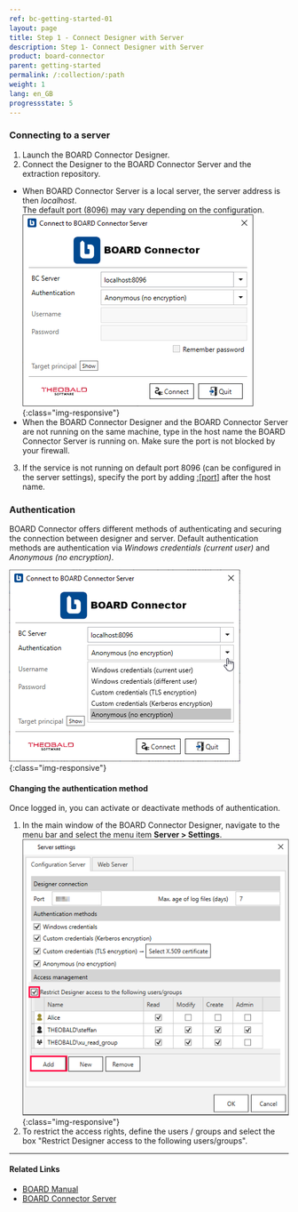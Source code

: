 ```yaml
---
ref: bc-getting-started-01
layout: page
title: Step 1 - Connect Designer with Server 
description: Step 1- Connect Designer with Server
product: board-connector
parent: getting-started
permalink: /:collection/:path
weight: 1
lang: en_GB
progressstate: 5
---
```

### Connecting to a server
1. Launch the BOARD Connector Designer.
2. Connect the Designer to the BOARD Connector Server and the extraction repository.
- When BOARD Connector Server is a local server, the server address is then *localhost*.<br>
The default port (8096) may vary depending on the configuration.  
![XU3_Designer_Connect](/img/content/board/bc_connect_screen.png){:class="img-responsive"}
- When the BOARD Connector Designer and the BOARD Connector Server are not running on the same machine, type
 in the host name the BOARD Connector Server is running on. Make sure the port is not blocked by your firewall.
3. If the service is not running on default port 8096 (can be configured in the server settings), specify the port by adding [:[port]](../server/ports) after the host name.

### Authentication
BOARD Connector offers different methods of authenticating and securing the connection between 
designer and server. Default authentication methods are authentication via *Windows credentials (current user)* and *Anonymous (no encryption)*.

![XU3_Designer_Authentication](/img/content/board/bc_Designer_Authentication.png){:class="img-responsive"}

#### Changing the authentication method
Once logged in, you can activate or deactivate methods of authentication. <br>
1. In the main window of the BOARD Connector Designer, navigate to the menu bar and select the menu item **Server > Settings**.  
![Server-Settings](/img/content/Server-Settings.png){:class="img-responsive"}
2. To restrict the access rights, define the users / groups and select the box "Restrict Designer access to the following users/groups".

****
#### Related Links
- [BOARD Manual](https://www.boardmanual.com/)
- [BOARD Connector Server](../server)


